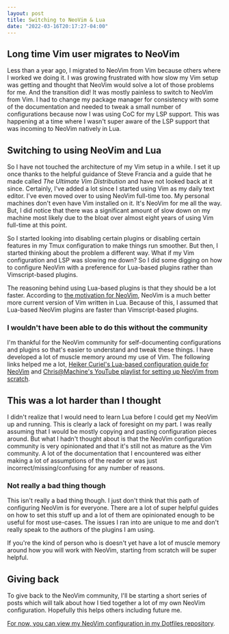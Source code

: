 ```yaml
---
layout: post
title: Switching to NeoVim & Lua
date: "2022-03-16T20:17:27-04:00"
---
```


## Long time Vim user migrates to NeoVim

Less than a year ago, I migrated to NeoVim from Vim because others where I
worked we doing it. I was growing frustrated with how slow my Vim setup was
getting and thought that NeoVim would solve a lot of those problems for me. And
the transition did! It was mostly painless to switch to NeoVim from Vim. I had
to change my package manager for consistency with some of the documentation and
needed to tweak a small number of configurations because now I was using CoC for
my LSP support. This was happening at a time where I wasn't super aware of the
LSP support that was incoming to NeoVim natively in Lua.

## Switching to using NeoVim and Lua

So I have not touched the architecture of my Vim setup in a while. I set it up
once thanks to the helpful guidance of Steve Francia and a guide that he made
called _The Ultimate Vim Distribution_ and have not looked back at it since.
Certainly, I've added a lot since I started using Vim as my daily text editor.
I've even moved over to using NeoVim full-time too. My personal machines don't
even have Vim installed on it. It's NeoVim for me all the way. But, I did
notice that there was a significant amount of slow down on my machine most
likely due to the bloat over almost eight years of using Vim full-time at this
point. 

So I started looking into disabling certain plugins or disabling certain
features in my Tmux configuration to make things run smoother. But then, I
started thinking about the problem a different way. What if my Vim configuration
and LSP was slowing me down? So I did some digging on how to configure NeoVim
with a preference for Lua-based plugins rather than Vimscript-based plugins.

The reasoning behind using Lua-based plugins is that they should be a lot
faster. According to [the motivation for NeoVim][nvim-intro], NeoVim is a much
better more current version of Vim written in Lua. Because of this, I assumed
that Lua-based NeoVim plugins are faster than Vimscript-based plugins.

[nvim-intro]: https://github.com/neovim/neovim/wiki/Introduction#motivation

### I wouldn't have been able to do this without the community

I'm thankful for the NeoVim community for self-documenting configurations and
plugins so that's easier to understand and tweak these things. I have
developed a lot of muscle memory around my use of Vim. The following links
helped me a lot, [Heiker Curiel's Lua-based configuration guide for
NeoVim][heiker-curiel-nvim-config] and [Chris@Machine's YouTube playlist for
setting up NeoVim from scratch][chris@machine-yt-playlist].

[heiker-curiel-nvim-config]: https://vonheikemen.github.io/devlog/tools/configuring-neovim-using-lua/
[chris@machine-yt-playlist]: https://www.youtube.com/watch?v=ctH-a-1eUME&list=PLhoH5vyxr6Qq41NFL4GvhFp-WLd5xzIzZ

## This was a lot harder than I thought

I didn't realize that I would need to learn Lua before I could get my NeoVim up
and running. This is clearly a lack of foresight on my part. I was really
assuming that I would be mostly copying and pasting configuration pieces around.
But what I hadn't thought about is that the NeoVim configuration community is
very opinionated and that it's still not as mature as the Vim community. A lot
of the documentation that I encountered was either making a lot of assumptions
of the reader or was just incorrect/missing/confusing for any number of reasons.

### Not really a bad thing though

This isn't really a bad thing though. I just don't think that this path of
configuring NeoVim is for everyone. There are a lot of super helpful guides on
how to set this stuff up and a lot of them are opinionated enough to be useful
for most use-cases. The issues I ran into are unique to me and don't really
speak to the authors of the plugins I am using. 

If you're the kind of person who is doesn't yet have a lot of muscle memory
around how you will work with NeoVim, starting from scratch will be super
helpful.

## Giving back

To give back to the NeoVim community, I'll be starting a short series of posts
which will talk about how I tied together a lot of my own NeoVim configuration.
Hopefully this helps others including future me.

[For now, you can view my NeoVim configuration in my Dotfiles
repository][gh-dotfiles].

[gh-dotfiles]: https://github.com/rogeruiz/.files/tree/main/nvim
